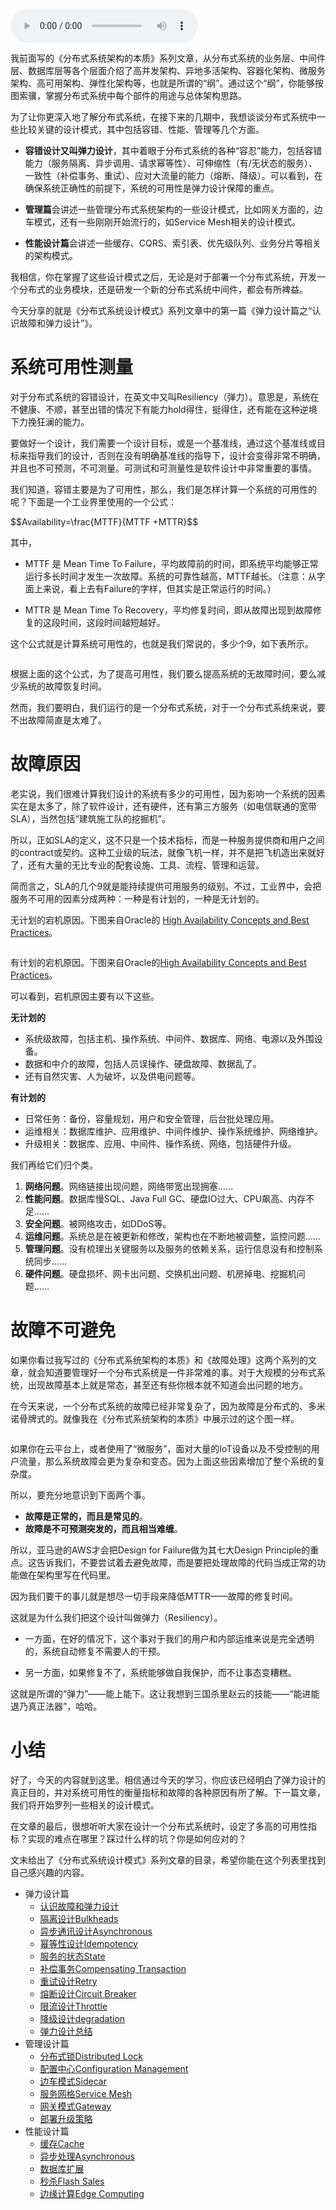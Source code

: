 <audio title="41 _ 弹力设计篇之“认识故障和弹力设计”" src="https://static001.geekbang.org/resource/audio/51/d1/51be13faf4d139164df9f1e5b57831d1.mp3" controls="controls"></audio> 
<p>我前面写的《分布式系统架构的本质》系列文章，从分布式系统的业务层、中间件层、数据库层等各个层面介绍了高并发架构、异地多活架构、容器化架构、微服务架构、高可用架构、弹性化架构等，也就是所谓的“纲”。通过这个“纲”，你能够按图索骥，掌握分布式系统中每个部件的用途与总体架构思路。</p>
<p>为了让你更深入地了解分布式系统，在接下来的几期中，我想谈谈分布式系统中一些比较关键的设计模式，其中包括容错、性能、管理等几个方面。</p>
<ul>
<li>
<p><strong>容错设计又叫弹力设计</strong>，其中着眼于分布式系统的各种“容忍”能力，包括容错能力（服务隔离、异步调用、请求幂等性）、可伸缩性（有/无状态的服务）、一致性（补偿事务、重试）、应对大流量的能力（熔断、降级）。可以看到，在确保系统正确性的前提下，系统的可用性是弹力设计保障的重点。</p>
</li>
<li>
<p><strong>管理篇</strong>会讲述一些管理分布式系统架构的一些设计模式，比如网关方面的，边车模式，还有一些刚刚开始流行的，如Service Mesh相关的设计模式。</p>
</li>
<li>
<p><strong>性能设计篇</strong>会讲述一些缓存、CQRS、索引表、优先级队列、业务分片等相关的架构模式。</p>
</li>
</ul>
<p>我相信，你在掌握了这些设计模式之后，无论是对于部署一个分布式系统，开发一个分布式的业务模块，还是研发一个新的分布式系统中间件，都会有所裨益。</p>
<p>今天分享的就是《分布式系统设计模式》系列文章中的第一篇《弹力设计篇之“认识故障和弹力设计”》。</p>
<h1>系统可用性测量</h1>
<p>对于分布式系统的容错设计，在英文中又叫Resiliency（弹力）。意思是，系统在不健康、不顺，甚至出错的情况下有能力hold得住，挺得住，还有能在这种逆境下力挽狂澜的能力。</p>
<p>要做好一个设计，我们需要一个设计目标，或是一个基准线，通过这个基准线或目标来指导我们的设计，否则在没有明确基准线的指导下，设计会变得非常不明确，并且也不可预测，不可测量。可测试和可测量性是软件设计中非常重要的事情。</p>
<!-- [[[read_end]]] -->
<p>我们知道，容错主要是为了可用性，那么，我们是怎样计算一个系统的可用性的呢？下面是一个工业界里使用的一个公式：</p>
<p>$$Availability=\frac{MTTF}{MTTF +MTTR}$$</p>
<p>其中，</p>
<ul>
<li>
<p>MTTF 是 Mean Time To Failure，平均故障前的时间，即系统平均能够正常运行多长时间才发生一次故障。系统的可靠性越高，MTTF越长。（注意：从字面上来说，看上去有Failure的字样，但其实是正常运行的时间。）</p>
</li>
<li>
<p>MTTR 是 Mean Time To Recovery，平均修复时间，即从故障出现到故障修复的这段时间，这段时间越短越好。</p>
</li>
</ul>
<p>这个公式就是计算系统可用性的，也就是我们常说的，多少个9，如下表所示。</p>
<p><img src="https://static001.geekbang.org/resource/image/c3/72/c3ac18852cc1067b3d7df4223a340372.png" alt="" /></p>
<p>根据上面的这个公式，为了提高可用性，我们要么提高系统的无故障时间，要么减少系统的故障恢复时间。</p>
<p>然而，我们要明白，我们运行的是一个分布式系统，对于一个分布式系统来说，要不出故障简直是太难了。</p>
<h1>故障原因</h1>
<p>老实说，我们很难计算我们设计的系统有多少的可用性，因为影响一个系统的因素实在是太多了，除了软件设计，还有硬件，还有第三方服务（如电信联通的宽带SLA），当然包括“建筑施工队的挖掘机”。</p>
<p>所以，正如SLA的定义，这不只是一个技术指标，而是一种服务提供商和用户之间的contract或契约。这种工业级的玩法，就像飞机一样，并不是把飞机造出来就好了，还有大量的无比专业的配套设施、工具、流程、管理和运营。</p>
<p>简而言之，SLA的几个9就是能持续提供可用服务的级别。不过，工业界中，会把服务不可用的因素分成两种：一种是有计划的，一种是无计划的。</p>
<p>无计划的宕机原因。下图来自Oracle的 <a href="https://docs.oracle.com/cd/A91202_01/901_doc/rac.901/a89867/pshavdtl.htm">High Availability Concepts and Best Practices</a>。</p>
<p><img src="https://static001.geekbang.org/resource/image/a8/0b/a879f083b84e956e3b3ab549fac18a0b.jpg" alt="" /></p>
<p>有计划的宕机原因。下图来自Oracle的<a href="https://docs.oracle.com/cd/A91202_01/901_doc/rac.901/a89867/pshavdtl.htm">High Availability Concepts and Best Practices</a>。</p>
<p><img src="https://static001.geekbang.org/resource/image/3b/ad/3b17a354d64de88e8a51c381b64401ad.jpg" alt="" /><br />
可以看到，宕机原因主要有以下这些。</p>
<p><strong>无计划的</strong></p>
<ul>
<li>系统级故障，包括主机、操作系统、中间件、数据库、网络、电源以及外围设备。</li>
<li>数据和中介的故障，包括人员误操作、硬盘故障、数据乱了。</li>
<li>还有自然灾害、人为破坏，以及供电问题等。</li>
</ul>
<p><strong>有计划的</strong></p>
<ul>
<li>日常任务：备份，容量规划，用户和安全管理，后台批处理应用。</li>
<li>运维相关：数据库维护、应用维护、中间件维护、操作系统维护、网络维护。</li>
<li>升级相关：数据库、应用、中间件、操作系统、网络，包括硬件升级。</li>
</ul>
<p>我们再给它们归个类。</p>
<ol>
<li><strong>网络问题</strong>。网络链接出现问题，网络带宽出现拥塞……</li>
<li><strong>性能问题</strong>。数据库慢SQL、Java Full GC、硬盘IO过大、CPU飙高、内存不足……</li>
<li><strong>安全问题</strong>。被网络攻击，如DDoS等。</li>
<li><strong>运维问题</strong>。系统总是在被更新和修改，架构也在不断地被调整，监控问题……</li>
<li><strong>管理问题</strong>。没有梳理出关键服务以及服务的依赖关系，运行信息没有和控制系统同步……</li>
<li><strong>硬件问题</strong>。硬盘损坏、网卡出问题、交换机出问题、机房掉电、挖掘机问题……</li>
</ol>
<h1>故障不可避免</h1>
<p>如果你看过我写过的《分布式系统架构的本质》和《故障处理》这两个系列的文章，就会知道要管理好一个分布式系统是一件非常难的事。对于大规模的分布式系统，出现故障基本上就是常态，甚至还有些你根本就不知道会出问题的地方。</p>
<p>在今天来说，一个分布式系统的故障已经非常复杂了，因为故障是分布式的、多米诺骨牌式的。就像我在《分布式系统架构的本质》中展示过的这个图一样。</p>
<p><img src="https://static001.geekbang.org/resource/image/bd/3e/bd48fbd74405e8380defdf708b6b3e3e.png" alt="" /></p>
<p>如果你在云平台上，或者使用了“微服务”，面对大量的IoT设备以及不受控制的用户流量，那么系统故障会更为复杂和变态。因为上面这些因素增加了整个系统的复杂度。</p>
<p>所以，要充分地意识到下面两个事。</p>
<ul>
<li><strong>故障是正常的，而且是常见的</strong>。</li>
<li><strong>故障是不可预测突发的，而且相当难缠</strong>。</li>
</ul>
<p>所以，亚马逊的AWS才会把Design for Failure做为其七大Design Principle的重点。这告诉我们，不要尝试着去避免故障，而是要把处理故障的代码当成正常的功能做在架构里写在代码里。</p>
<p>因为我们要干的事儿就是想尽一切手段来降低MTTR——故障的修复时间。</p>
<p>这就是为什么我们把这个设计叫做弹力（Resiliency）。</p>
<ul>
<li>
<p>一方面，在好的情况下，这个事对于我们的用户和内部运维来说是完全透明的，系统自动修复不需要人的干预。</p>
</li>
<li>
<p>另一方面，如果修复不了，系统能够做自我保护，而不让事态变糟糕。</p>
</li>
</ul>
<p>这就是所谓的“弹力”——能上能下。这让我想到三国杀里赵云的技能——“能进能退乃真正法器”，哈哈。</p>
<h1>小结</h1>
<p>好了，今天的内容就到这里。相信通过今天的学习，你应该已经明白了弹力设计的真正目的，并对系统可用性的衡量指标和故障的各种原因有所了解。下一篇文章，我们将开始罗列一些相关的设计模式。</p>
<p>在文章的最后，很想听听大家在设计一个分布式系统时，设定了多高的可用性指标？实现的难点在哪里？踩过什么样的坑？你是如何应对的？</p>
<p>文末给出了《分布式系统设计模式》系列文章的目录，希望你能在这个列表里找到自己感兴趣的内容。</p>
<ul>
<li>弹力设计篇
<ul>
<li><a href="https://time.geekbang.org/column/article/3912">认识故障和弹力设计</a></li>
<li><a href="https://time.geekbang.org/column/article/3917">隔离设计Bulkheads</a></li>
<li><a href="https://time.geekbang.org/column/article/3926">异步通讯设计Asynchronous</a></li>
<li><a href="https://time.geekbang.org/column/article/4050">幂等性设计Idempotency</a></li>
<li><a href="https://time.geekbang.org/column/article/4086">服务的状态State</a></li>
<li><a href="https://time.geekbang.org/column/article/4087">补偿事务Compensating Transaction</a></li>
<li><a href="https://time.geekbang.org/column/article/4121">重试设计Retry</a></li>
<li><a href="https://time.geekbang.org/column/article/4241">熔断设计Circuit Breaker</a></li>
<li><a href="https://time.geekbang.org/column/article/4245">限流设计Throttle</a></li>
<li><a href="https://time.geekbang.org/column/article/4252">降级设计degradation</a></li>
<li><a href="https://time.geekbang.org/column/article/4253">弹力设计总结</a></li>
</ul>
</li>
<li>管理设计篇
<ul>
<li><a href="https://time.geekbang.org/column/article/5175">分布式锁Distributed Lock</a></li>
<li><a href="https://time.geekbang.org/column/article/5819">配置中心Configuration Management</a></li>
<li><a href="https://time.geekbang.org/column/article/5909">边车模式Sidecar</a></li>
<li><a href="https://time.geekbang.org/column/article/5920">服务网格Service Mesh</a></li>
<li><a href="https://time.geekbang.org/column/article/6086">网关模式Gateway</a></li>
<li><a href="https://time.geekbang.org/column/article/6283">部署升级策略</a></li>
</ul>
</li>
<li>性能设计篇
<ul>
<li><a href="https://time.geekbang.org/column/article/6282">缓存Cache</a></li>
<li><a href="https://time.geekbang.org/column/article/7036">异步处理Asynchronous</a></li>
<li><a href="https://time.geekbang.org/column/article/7045">数据库扩展</a></li>
<li><a href="https://time.geekbang.org/column/article/7047">秒杀Flash Sales</a></li>
<li><a href="https://time.geekbang.org/column/article/7086">边缘计算Edge Computing</a></li>
</ul>
</li>
</ul>
